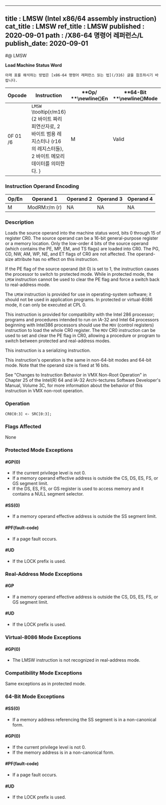 ----------------------------
title : LMSW (Intel x86/64 assembly instruction)
cat_title : LMSW
ref_title : LMSW
published : 2020-09-01
path : /X86-64 명령어 레퍼런스/L
publish_date: 2020-09-01
----------------------------


#@ LMSW

**Load Machine Status Word**

```lec-info
아래 표를 해석하는 방법은 [x86-64 명령어 레퍼런스 읽는 법](/316) 글을 참조하시기 바랍니다.
```

|**Opcode**|**Instruction**|**Op/ **\newline{}**En**|**64-Bit **\newline{}**Mode**|**Compat/**\newline{}**Leg Mode**|**Description**|
|----------|---------------|------------------------|-----------------------------|---------------------------------|---------------|
|0F 01 /6|`LMSW` \tooltip{r/m16}{2 바이트 짜리 피연산자로, 2 바이트 범용 레지스터나 (r16 의 레지스터들), 2 바이트 메모리 데이터를 의미한다. } |M|Valid|Valid|Loads r/m16 in machine status word of CR0.|
### Instruction Operand Encoding


|Op/En|Operand 1|Operand 2|Operand 3|Operand 4|
|-----|---------|---------|---------|---------|
|M|ModRM:r/m (r)|NA|NA|NA|
### Description


Loads the source operand into the machine status word, bits 0 through 15 of register CR0. The source operand can be a 16-bit general-purpose register or a memory location. Only the low-order 4 bits of the source operand (which contains the PE, MP, EM, and TS flags) are loaded into CR0. The PG, CD, NW, AM, WP, NE, and ET flags of CR0 are not affected. The operand-size attribute has no effect on this instruction.

If the PE flag of the source operand (bit 0) is set to 1, the instruction causes the processor to switch to protected mode. While in protected mode, the `LMSW` instruction cannot be used to clear the PE flag and force a switch back to real-address mode.

The `LMSW` instruction is provided for use in operating-system software; it should not be used in application programs. In protected or virtual-8086 mode, it can only be executed at CPL 0.

This instruction is provided for compatibility with the Intel 286 processor; programs and procedures intended to run on IA-32 and Intel 64 processors beginning with Intel386 processors should use the `MOV` (control registers) instruction to load the whole CR0 register. The `MOV` CR0 instruction can be used to set and clear the PE flag in CR0, allowing a procedure or program to switch between protected and real-address modes.

This instruction is a serializing instruction.

This instruction's operation is the same in non-64-bit modes and 64-bit mode. Note that the operand size is fixed at 16 bits.

See "Changes to Instruction Behavior in VMX Non-Root Operation" in Chapter 25 of the Intel(R) 64 and IA-32 Archi-tectures Software Developer's Manual, Volume 3C, for more information about the behavior of this instruction in VMX non-root operation.


### Operation

```info-verb
CR0[0:3] <- SRC[0:3];
```
### Flags Affected


None


### Protected Mode Exceptions

#### #GP(0)
* If the current privilege level is not 0.
* If a memory operand effective address is outside the CS, DS, ES, FS, or GS segment limit.
* If the DS, ES, FS, or GS register is used to access memory and it contains a NULL segment selector.

#### #SS(0)
* If a memory operand effective address is outside the SS segment limit.

#### #PF(fault-code)
* If a page fault occurs.

#### #UD
* If the LOCK prefix is used.

### Real-Address Mode Exceptions

#### #GP
* If a memory operand effective address is outside the CS, DS, ES, FS, or GS segment limit.

#### #UD
* If the LOCK prefix is used.

### Virtual-8086 Mode Exceptions

#### #GP(0)
* The LMSW instruction is not recognized in real-address mode.

### Compatibility Mode Exceptions



Same exceptions as in protected mode.


### 64-Bit Mode Exceptions

#### #SS(0)
* If a memory address referencing the SS segment is in a non-canonical form.

#### #GP(0)
* If the current privilege level is not 0.
* If the memory address is in a non-canonical form.

#### #PF(fault-code)
* If a page fault occurs.

#### #UD
* If the LOCK prefix is used.
